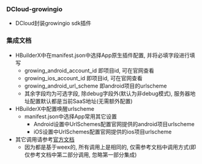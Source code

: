 ### DCloud-growingio
* DCloud封装growingio sdk插件

### 集成文档
* HBuilderX中在manifest.json中选择App原生插件配置, 并将必填字段进行填写
    * growing_android_account_id 即项目id, 可在官网查看
    * growing_ios_account_id 即项目id, 可在官网查看
    * growing_android_url_scheme 即android项目的urlscheme
    * 其余字段均为可选字段, 除debug字段外(默认为非debug模式), 服务器地址配置默认都是当前SaaS地址(无需额外配置)
* HBuilderX中配置唤醒urlscheme
    * manifest.json中选择App常用其它设置
        * Android设置中UrlSchemes配置官网提供的android项目urlscheme
        * iOS设置中UrlSchemes配置官网提供的ios项目urlscheme
* 其它调用请参考[官方文档](https://docs.growingio.com/v3/developer-manual/sdkintegrated/otherframe-sdk/weex-sdk)
    * 因为都是基于weex的, 所有调用上是相同的, 仅需参考文档中调用方式(即仅参考文档中第二部分调用, 忽略第一部分集成)
